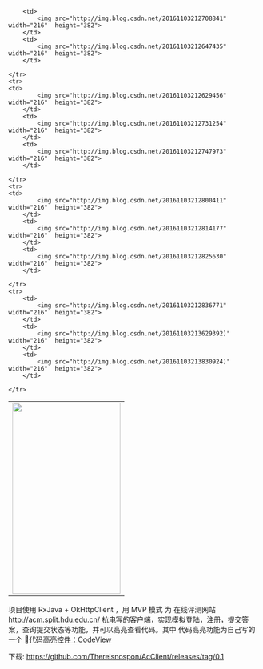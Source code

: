 



<table>
	<tr>
		<td>
			<img src="http://img.blog.csdn.net/20161103212618955" width="216"  height="382">
		</td>


		<td>
			<img src="http://img.blog.csdn.net/20161103212708841" width="216"  height="382">
		</td>
		<td>
			<img src="http://img.blog.csdn.net/20161103212647435" width="216"  height="382">
		</td>
		
	</tr>
	<tr>
	<td>
			<img src="http://img.blog.csdn.net/20161103212629456" width="216"  height="382">
		</td>
		<td>
			<img src="http://img.blog.csdn.net/20161103212731254" width="216"  height="382">
		</td>
		<td>
			<img src="http://img.blog.csdn.net/20161103212747973" width="216"  height="382">
		</td>
		
	</tr>
	<tr>
	<td>
			<img src="http://img.blog.csdn.net/20161103212800411" width="216"  height="382">
		</td>
		<td>
			<img src="http://img.blog.csdn.net/20161103212814177" width="216"  height="382">
		</td>
		<td>
			<img src="http://img.blog.csdn.net/20161103212825630" width="216"  height="382">
		</td>
		
	</tr>
	<tr>
		<td>
			<img src="http://img.blog.csdn.net/20161103212836771" width="216"  height="382">
		</td>
		<td>
			<img src="http://img.blog.csdn.net/20161103213629392)" width="216"  height="382">
		</td>
		<td>
			<img src="http://img.blog.csdn.net/20161103213830924)" width="216"  height="382">
		</td>
		
	</tr>
</table>



项目使用 RxJava + OkHttpClient ，用 MVP 模式 为 在线评测网站  http://acm.split.hdu.edu.cn/  杭电写的客户端，实现模拟登陆，注册，提交答案，查询提交状态等功能，并可以高亮查看代码。其中 代码高亮功能为自己写的一个 [代码高亮控件：CodeView](https://github.com/Thereisnospon/CodeView) 



下载: https://github.com/Thereisnospon/AcClient/releases/tag/0.1